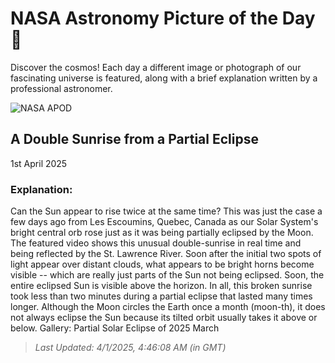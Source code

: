 
  # NASA Astronomy Picture of the Day 🌌

  Discover the cosmos! Each day a different image or photograph of our fascinating universe is featured, along with a brief explanation written by a professional astronomer.

![NASA APOD](undefined)

## A Double Sunrise from a Partial Eclipse

1st April 2025

### Explanation: 

Can the Sun appear to rise twice at the same time? This was just the case a few days ago from Les Escoumins, Quebec, Canada as our Solar System's bright central orb rose just as it was being partially eclipsed by the Moon. The featured video shows this unusual double-sunrise in real time and being reflected by the St. Lawrence River. Soon after the initial two spots of light appear over distant clouds, what appears to be bright horns become visible -- which are really just parts of the Sun not being eclipsed. Soon, the entire eclipsed Sun is visible above the horizon.  In all, this broken sunrise took less than two minutes during a partial eclipse that lasted many times longer.   Although the Moon circles the Earth once a month (moon-th), it does not always eclipse the Sun because its tilted orbit usually takes it above or below.    Gallery: Partial Solar Eclipse of 2025 March

> _Last Updated: 4/1/2025, 4:46:08 AM (in GMT)_
